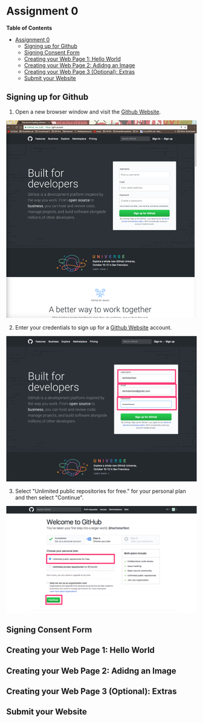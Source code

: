 
# Assignment 0

**Table of Contents** 

- [Assignment 0](#)
	- [Signing up for Github](#)
	- [Signing Consent Form](#)
	- [Creating your Web Page 1: Hello World](#)
	- [Creating your Web Page 2: Adidng an Image](#)
	- [Creating your Web Page 3 (Optional): Extras](#)
	- [Submit your Website](#)

## Signing up for Github

1. Open a new browser window and visit the [Github Website](http://github.com). 

![Alt text](assignment0/images/githubsignup.png?raw=true "Optional Title")

2. Enter your credentials to sign up for a [Github Website](http://github.com) account.

![Alt text](assignment0/images/0-2.png?raw=true "Optional Title")

3. Select "Unlimited public repositories for free." for your personal plan and then select "Continue".

![Alt text](assignment0/images/0-3.png?raw=true "Optional Title")

## Signing Consent Form

## Creating your Web Page 1: Hello World

## Creating your Web Page 2: Adidng an Image

## Creating your Web Page 3 (Optional): Extras

## Submit your Website
